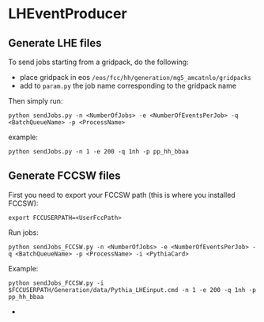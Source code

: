 # LHEventProducer

[]() Generate LHE files
-------------------------

To send jobs starting from a gridpack, do the following:
   - place gridpack in eos ```/eos/fcc/hh/generation/mg5_amcatnlo/gridpacks```
   - add to ```param.py``` the job name corresponding to the gridpack name

Then simply run:

```
python sendJobs.py -n <NumberOfJobs> -e <NumberOfEventsPerJob> -q <BatchQueueName> -p <ProcessName>
```

example:

```
python sendJobs.py -n 1 -e 200 -q 1nh -p pp_hh_bbaa
```

[]() Generate FCCSW files 
--------------------------

First you need to export your FCCSW path (this is where you installed FCCSW):

```
export FCCUSERPATH=<UserFccPath>
```

Run jobs:

```
python sendJobs_FCCSW.py -n <NumberOfJobs> -e <NumberOfEventsPerJob> -q <BatchQueueName> -p <ProcessName> -i <PythiaCard>
```

Example:

```
python sendJobs_FCCSW.py -i $FCCUSERPATH/Generation/data/Pythia_LHEinput.cmd -n 1 -e 200 -q 1nh -p pp_hh_bbaa
``` 

-
